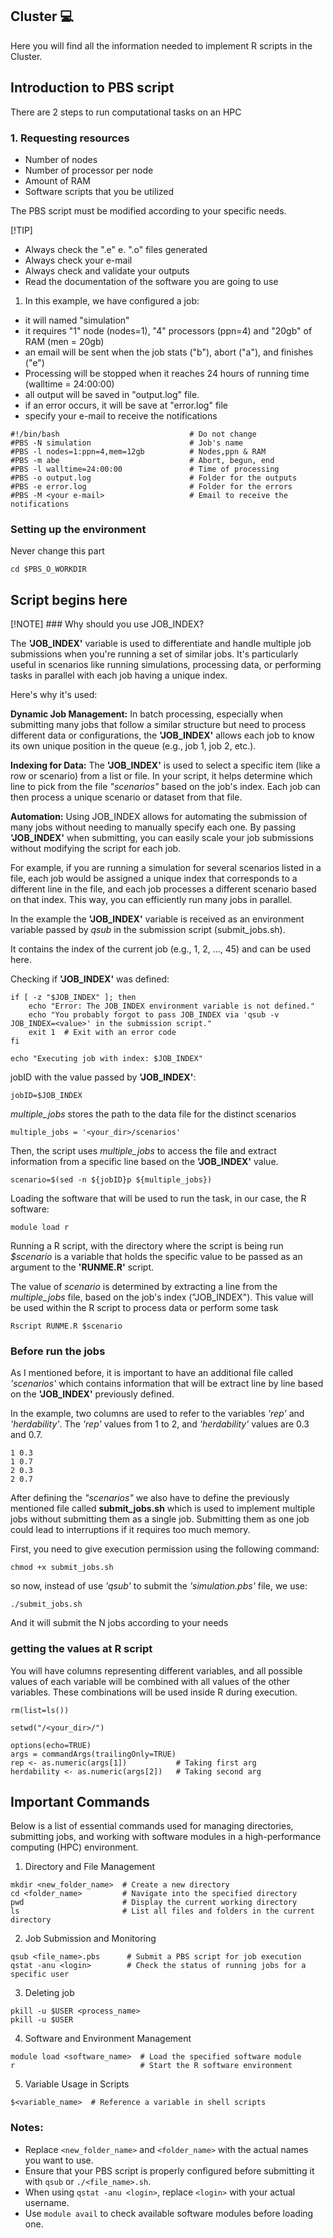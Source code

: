
## Cluster 💻

Here you will find all the information needed to implement R scripts in the Cluster.

## Introduction to PBS script

There are 2 steps to run computational tasks on an HPC

### 1. Requesting resources

-   Number of nodes
-   Number of processor per node
-   Amount of RAM
-   Software scripts that you be utilized

The PBS script must be modified according to your specific needs.

[!TIP]

-   Always check the ".e" e. ".o" files generated
-   Always check your e-mail
-   Always check and validate your outputs
-   Read the documentation of the software you are going to use

1.  In this example, we have configured a job:

-   it will named "simulation"
-   it requires "1" node (nodes=1), "4" processors (ppn=4) and "20gb" of RAM (men = 20gb)
-   an email will be sent when the job stats ("b"), abort ("a"), and finishes ("e")
-   Processing will be stopped when it reaches 24 hours of running time (walltime = 24:00:00)
-   all output will be saved in "output.log" file.
-   if an error occurs, it will be save at "error.log" file
-   specify your e-mail to receive the notifications

```{bash}
#!/bin/bash                             # Do not change
#PBS -N simulation                      # Job's name
#PBS -l nodes=1:ppn=4,mem=12gb          # Nodes,ppn & RAM
#PBS -m abe                             # Abort, begun, end
#PBS -l walltime=24:00:00               # Time of processing
#PBS -o output.log                      # Folder for the outputs
#PBS -e error.log                       # Folder for the errors
#PBS -M <your e-mail>                   # Email to receive the notifications
```

### Setting up the environment

Never change this part

```{bash}
cd $PBS_O_WORKDIR
```

## Script begins here

[!NOTE] \### Why should you use JOB_INDEX?

The **'JOB_INDEX'** variable is used to differentiate and handle multiple job submissions when you're running a set of similar jobs. It's particularly useful in scenarios like running simulations, processing data, or performing tasks in parallel with each job having a unique index.

Here's why it's used:

**Dynamic Job Management:** In batch processing, especially when submitting many jobs that follow a similar structure but need to process different data or configurations, the **'JOB_INDEX'** allows each job to know its own unique position in the queue (e.g., job 1, job 2, etc.).

**Indexing for Data:** The **'JOB_INDEX'** is used to select a specific item (like a row or scenario) from a list or file. In your script, it helps determine which line to pick from the file *"scenarios"* based on the job's index. Each job can then process a unique scenario or dataset from that file.

**Automation:** Using JOB_INDEX allows for automating the submission of many jobs without needing to manually specify each one. By passing **'JOB_INDEX'** when submitting, you can easily scale your job submissions without modifying the script for each job.

For example, if you are running a simulation for several scenarios listed in a file, each job would be assigned a unique index that corresponds to a different line in the file, and each job processes a different scenario based on that index. This way, you can efficiently run many jobs in parallel.

In the example the **'JOB_INDEX'** variable is received as an environment variable passed by *qsub* in the submission script (submit_jobs.sh).

It contains the index of the current job (e.g., 1, 2, ..., 45) and can be used here.

Checking if **'JOB_INDEX'** was defined:

```{bash}
if [ -z "$JOB_INDEX" ]; then
    echo "Error: The JOB_INDEX environment variable is not defined."
    echo "You probably forgot to pass JOB_INDEX via 'qsub -v JOB_INDEX=<value>' in the submission script."
    exit 1  # Exit with an error code
fi

echo "Executing job with index: $JOB_INDEX"
```

jobID with the value passed by **'JOB_INDEX'**:

```{bash}
jobID=$JOB_INDEX
```

*multiple_jobs* stores the path to the data file for the distinct scenarios

```{bash}
multiple_jobs = '<your_dir>/scenarios'
```

Then, the script uses *multiple_jobs* to access the file and extract information from a specific line based on the **'JOB_INDEX'** value.

```{bash}
scenario=$(sed -n ${jobID}p ${multiple_jobs})
```

Loading the software that will be used to run the task, in our case, the R software:

```{bash}
module load r
```

Running a R script, with the directory where the script is being run *\$scenario* is a variable that holds the specific value to be passed as an argument to the **'RUNME.R'** script.

The value of *scenario* is determined by extracting a line from the *multiple_jobs* file, based on the job's index ("JOB_INDEX"). This value will be used within the R script to process data or perform some task

```{bash}
Rscript RUNME.R $scenario 
```

### Before run the jobs

As I mentioned before, it is important to have an additional file called *'scenarios'* which contains information that will be extract line by line based on the **'JOB_INDEX'** previously defined.

In the example, two columns are used to refer to the variables *'rep'* and *'herdability'*. The *'rep'* values from 1 to 2, and *'herdability'* values are 0.3 and 0.7.

```{bash}
1 0.3 
1 0.7
2 0.3
2 0.7
```

After defining the *"scenarios"* we also have to define the previously mentioned file called **submit_jobs.sh** which is used to implement multiple jobs without submitting them as a single job. Submitting them as one job could lead to interruptions if it requires too much memory.

First, you need to give execution permission using the following command:

```{bash}
chmod +x submit_jobs.sh
```


so now, instead of use *'qsub'* to submit the *'simulation.pbs'* file, we use:

```{bash}
./submit_jobs.sh
```

And it will submit the N jobs according to your needs

### getting the values at R script

You will have columns representing different variables, and all possible values of each variable will be combined with all values of the other variables. These combinations will be used inside R during execution.

```{r message=FALSE}
rm(list=ls())

setwd("/<your_dir>/")

options(echo=TRUE)
args = commandArgs(trailingOnly=TRUE)
rep <- as.numeric(args[1])           # Taking first arg
herdability <- as.numeric(args[2])   # Taking second arg 
```

## Important Commands

Below is a list of essential commands used for managing directories, submitting jobs, and working with software modules in a high-performance computing (HPC) environment.

1. Directory and File Management
```{bash}
mkdir <new_folder_name>  # Create a new directory
cd <folder_name>         # Navigate into the specified directory
pwd                      # Display the current working directory
ls                       # List all files and folders in the current directory
```

2. Job Submission and Monitoring
```{bash}
qsub <file_name>.pbs      # Submit a PBS script for job execution
qstat -anu <login>        # Check the status of running jobs for a specific user
```

3. Deleting job
```{bash}
pkill -u $USER <process_name>
pkill -u $USER                 
```

4. Software and Environment Management
```{bash}
module load <software_name>  # Load the specified software module
r                            # Start the R software environment
```

5. Variable Usage in Scripts
```{bash}
$<variable_name>  # Reference a variable in shell scripts
```

### Notes:
- Replace `<new_folder_name>` and `<folder_name>` with the actual names you want to use.
- Ensure that your PBS script is properly configured before submitting it with `qsub` or `./<file_name>.sh`.
- When using `qstat -anu <login>`, replace `<login>` with your actual username.
- Use `module avail` to check available software modules before loading one.
